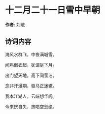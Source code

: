 # 十二月二十一日雪中早朝

**作者**: 刘敞

## 诗词内容

海风水群飞，中夜满城雪。

闻鸡倒衣起，犹谓庭下月。

出门望天地，高下同莹洁。

念非汗漫期，驱马正迷辙。

我本江湖人，云端想华阙。

今来恍自失，旅唱空愁绝。

